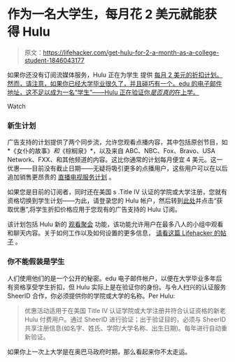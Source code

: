# 作为一名大学生，每月花 2 美元就能获得 Hulu

> 原文：<https://lifehacker.com/get-hulu-for-2-a-month-as-a-college-student-1846043177>

如果你还没有订阅流媒体服务，Hulu 正在为学生 提供 [每月 2 美元的折扣计划。然而，请注意，如果你已经大学毕业很久了，并且碰巧有一个。edu 的电子邮件地址，这不足以成为一名“学生”——Hulu 正在验证你*是否真的*在上学。](https://www.hulu.com/student)

Watch

### **新生计划**

广告支持的计划提供了两个同步流，允许您观看点播内容，其中包括原创节目，如*《女仆的故事》*和*《棕榈泉》*，以及来自 ABC、NBC、Fox、Bravo、USA Network、FXX、和其他频道的内容。这比你通常的计划每月便宜 4 美元。这一优惠——目前没有截止日期——无疑将吸引更多的点播用户，这些用户可以在以后追加销售更昂贵的 [直播电视服务计划](https://www.hulu.com/live-tv) 。

如果您是目前的订阅者，同时还在美国 s .Title IV 认证的学院或大学注册，您就有资格切换到学生计划——为此，请登录您的 Hulu 帐户，然后转到[此处](https://www.hulu.com/student)并点击“获取优惠”,将学生折扣价格应用于您现有的广告支持的 Hulu 订阅。

该计划包括 Hulu 新的 [观看聚会](https://gizmodo.com/hulus-watch-party-feature-rolls-out-to-all-subscribers-1845795511) 功能，该功能允许用户在最多八人的小组中观看和聊天内容。关于如何工作以及如何设置的更多信息， [请看这篇 Lifehacker 的帖子](https://lifehacker.com/why-your-hulu-watch-party-might-still-have-ad-breaks-1845801875) 。

### **你不能假装是学生**

人们使用他们的是一个公开的秘密。edu 电子邮件帐户，以便在大学毕业多年后有资格享受学生折扣，但 Hulu 实际上是在验证你的身份。与令人扫兴的认证服务 SheerID 合作，你必须提供你的学院或大学的名称。Per Hulu:

> 优惠活动适用于在美国 Title IV 认证学院或大学注册并符合认证资格的新老 Hulu 付费用户。通过 SheerID 进行验证；出于验证目的，必须与 SheerID 共享注册信息(如名字、姓氏、学院/大学名称、出生日期)。每年进行自动重新验证。

如果你上一次上大学是在奥巴马政府时期，那么看起来你不太走运。